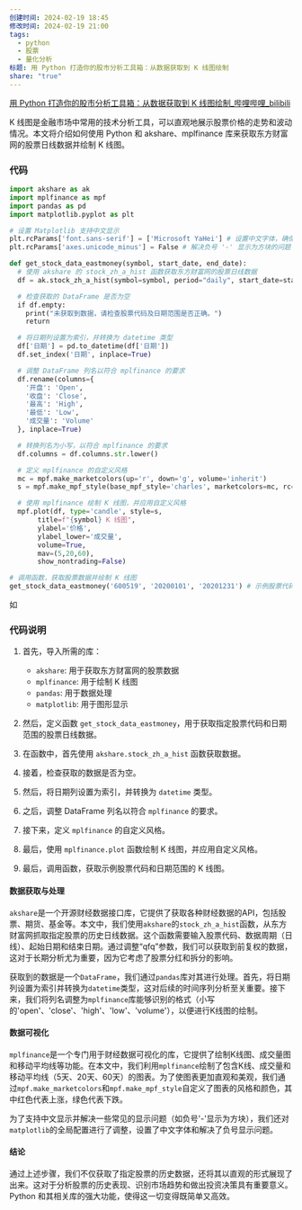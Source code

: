 ```yaml
---
创建时间: 2024-02-19 18:45
修改时间: 2024-02-19 21:00
tags:
  - python
  - 股票
  - 量化分析
标题: 用 Python 打造你的股市分析工具箱：从数据获取到 K 线图绘制
share: "true"
---
```



[用 Python 打造你的股市分析工具箱：从数据获取到 K 线图绘制_哔哩哔哩_bilibili](https://www.bilibili.com/video/BV1bH4y1E7dM/?vd_source=247ac77d4ae7339ea06d0fec09aa8f70)

K 线图是金融市场中常用的技术分析工具，可以直观地展示股票价格的走势和波动情况。本文将介绍如何使用 Python 和 akshare、mplfinance 库来获取东方财富网的股票日线数据并绘制 K 线图。

### 代码

```python
import akshare as ak
import mplfinance as mpf
import pandas as pd
import matplotlib.pyplot as plt

# 设置 Matplotlib 支持中文显示
plt.rcParams['font.sans-serif'] = ['Microsoft YaHei'] # 设置中文字体，确保中文能够正常显示
plt.rcParams['axes.unicode_minus'] = False # 解决负号 '-' 显示为方块的问题

def get_stock_data_eastmoney(symbol, start_date, end_date):
  # 使用 akshare 的 stock_zh_a_hist 函数获取东方财富网的股票日线数据
  df = ak.stock_zh_a_hist(symbol=symbol, period="daily", start_date=start_date, end_date=end_date, adjust="qfq")

  # 检查获取的 DataFrame 是否为空
  if df.empty:
    print("未获取到数据，请检查股票代码及日期范围是否正确。")
    return

  # 将日期列设置为索引，并转换为 datetime 类型
  df['日期'] = pd.to_datetime(df['日期'])
  df.set_index('日期', inplace=True)

  # 调整 DataFrame 列名以符合 mplfinance 的要求
  df.rename(columns={
    '开盘': 'Open',
    '收盘': 'Close',
    '最高': 'High',
    '最低': 'Low',
    '成交量': 'Volume'
  }, inplace=True)

  # 转换列名为小写，以符合 mplfinance 的要求
  df.columns = df.columns.str.lower()

  # 定义 mplfinance 的自定义风格
  mc = mpf.make_marketcolors(up='r', down='g', volume='inherit')
  s = mpf.make_mpf_style(base_mpf_style='charles', marketcolors=mc, rc={'font.sans-serif': ['Microsoft YaHei']})

  # 使用 mplfinance 绘制 K 线图，并应用自定义风格
  mpf.plot(df, type='candle', style=s,
       title=f"{symbol} K 线图",
       ylabel='价格',
       ylabel_lower='成交量',
       volume=True,
       mav=(5,20,60),
       show_nontrading=False)

# 调用函数，获取股票数据并绘制 K 线图
get_stock_data_eastmoney('600519', '20200101', '20201231') # 示例股票代码和日期范围
```

如
### 代码说明

1. 首先，导入所需的库：
    
    - `akshare`: 用于获取东方财富网的股票数据
    - `mplfinance`: 用于绘制 K 线图
    - `pandas`: 用于数据处理
    - `matplotlib`: 用于图形显示
2. 然后，定义函数 `get_stock_data_eastmoney`，用于获取指定股票代码和日期范围的股票日线数据。
    
3. 在函数中，首先使用 `akshare.stock_zh_a_hist` 函数获取数据。
    
4. 接着，检查获取的数据是否为空。
    
5. 然后，将日期列设置为索引，并转换为 `datetime` 类型。
    
6. 之后，调整 DataFrame 列名以符合 `mplfinance` 的要求。
    
7. 接下来，定义 `mplfinance` 的自定义风格。
    
8. 最后，使用 `mplfinance.plot` 函数绘制 K 线图，并应用自定义风格。
    
9. 最后，调用函数，获取示例股票代码和日期范围的 K 线图。

#### 数据获取与处理

`akshare`是一个开源财经数据接口库，它提供了获取各种财经数据的API，包括股票、期货、基金等。本文中，我们使用`akshare`的`stock_zh_a_hist`函数，从东方财富网抓取指定股票的历史日线数据。这个函数需要输入股票代码、数据周期（日线）、起始日期和结束日期。通过调整“qfq”参数，我们可以获取到前复权的数据，这对于长期分析尤为重要，因为它考虑了股票分红和拆分的影响。

获取到的数据是一个`DataFrame`，我们通过`pandas`库对其进行处理。首先，将日期列设置为索引并转换为`datetime`类型，这对后续的时间序列分析至关重要。接下来，我们将列名调整为`mplfinance`库能够识别的格式（小写的'open'、'close'、'high'、'low'、'volume'），以便进行K线图的绘制。

#### 数据可视化

`mplfinance`是一个专门用于财经数据可视化的库，它提供了绘制K线图、成交量图和移动平均线等功能。在本文中，我们利用`mplfinance`绘制了包含K线、成交量和移动平均线（5天、20天、60天）的图表。为了使图表更加直观和美观，我们通过`mpf.make_marketcolors`和`mpf.make_mpf_style`自定义了图表的风格和颜色，其中红色代表上涨，绿色代表下跌。

为了支持中文显示并解决一些常见的显示问题（如负号'-'显示为方块），我们还对`matplotlib`的全局配置进行了调整，设置了中文字体和解决了负号显示问题。

#### 结论

通过上述步骤，我们不仅获取了指定股票的历史数据，还将其以直观的形式展现了出来。这对于分析股票的历史表现、识别市场趋势和做出投资决策具有重要意义。Python 和其相关库的强大功能，使得这一切变得既简单又高效。



